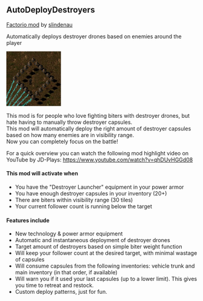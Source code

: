 ## AutoDeployDestroyers
[Factorio mod](https://mods.factorio.com/mods/slindenau/Auto_Deploy_Destroyers) by [slindenau](https://mods.factorio.com/user/slindenau)

Automatically deploys destroyer drones based on enemies around the player

<img src="thumbnail.png" height="144" width="144" alt="thumbnail">

This mod is for people who love fighting biters with destroyer drones, but hate having to manually throw destroyer capsules.  
This mod will automatically deploy the right amount of destroyer capsules based on how many enemies are in visibility range.  
Now you can completely focus on the battle!

For a quick overview you can watch the following mod highlight video on YouTube by JD-Plays: https://www.youtube.com/watch?v=qhDUvHGGd08

#### This mod will activate when
- You have the "Destroyer Launcher" equipment in your power armor
- You have enough destroyer capsules in your inventory (20+)
- There are biters within visibility range (30 tiles)
- Your current follower count is running below the target

#### Features include
- New technology & power armor equipment
- Automatic and instantaneous deployment of destroyer drones
- Target amount of destroyers based on simple biter weight function
- Will keep your follower count at the desired target, with minimal wastage of capsules
- Will consume capsules from the following inventories: vehicle trunk and main inventory (in that order, if available)
- Will warn you if it used your last capsules (up to a lower limit). This gives you time to retreat and restock.
- Custom deploy patterns, just for fun.